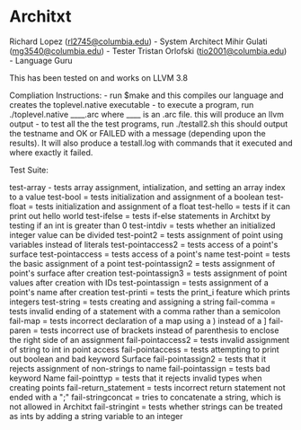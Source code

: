 # Architxt
Richard Lopez (rl2745@columbia.edu) - System Architect
Mihir Gulati (mg3540@columbia.edu) - Tester
Tristan Orlofski (tio2001@columbia.edu) - Language Guru

This has been tested on and works on LLVM 3.8

Compliation Instructions:
    - run $make and this compiles our language and creates the toplevel.native executable
    - to execute a program, run ./toplevel.native  ____.arc where ____ is an .arc file. this will produce an llvm output
    - to test all the the test programs, run ./testall2.sh
        this should output the testname and OK or FAILED with a message (depending upon the results). It will also produce a testall.log with commands that it executed and where exactly it failed.

Test Suite:

test-array - tests array assignment, intialization, and setting an array index 
  to a value
test-bool = tests initialization and assignment of a boolean
test-float = tests initialization and assignment of a float
test-hello = tests if it can print out hello world
test-ifelse = tests if-else statements in Architxt by testing if an int is 
  greater than 0
test-intdiv = tests whether an initialized integer value can be divided
test-point2 = tests assignment of point using variables instead of literals
test-pointaccess2 = tests access of a point's surface
test-pointaccess = tests access of a point's name
test-point = tests the basic assignment of a point
test-pointassign2 = tests assignment of point's surface after creation
test-pointassign3 = tests assignment of point values after creation with IDs
test-pointassign = tests assignment of a point's name after creation
test-printi = tests the print_i feature which prints integers
test-string = tests creating and assigning a string
fail-comma = tests invalid ending of a statement with a comma rather than a 
  semicolon
fail-map = tests incorrect declaration of a map using a ) instead of a ] 
fail-paren = tests incorrect use of brackets instead of parenthesis to enclose 
  the right side of an assignment
fail-pointaccess2 = tests invalid assignment of string to int in point access
fail-pointaccess = tests attempting to print out boolean and bad keyword Surface
fail-pointassign2 = tests that it rejects assignment of non-strings to name
fail-pointassign = tests bad keyword Name
fail-pointtyp = tests that it rejects invalid types when creating points
fail-return_statement = tests incorrect return statement not ended with a ";"
fail-stringconcat = tries to concatenate a string, which is not allowed in 
  Architxt
fail-stringint = tests whether strings can be treated as ints by adding a 
  string variable to an integer
